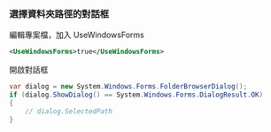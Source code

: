 ### 選擇資料夾路徑的對話框
編輯專案檔，加入 UseWindowsForms
``` xml
<UseWindowsForms>true</UseWindowsForms>
```
開啟對話框
``` cs
var dialog = new System.Windows.Forms.FolderBrowserDialog();
if (dialog.ShowDialog() == System.Windows.Forms.DialogResult.OK)
{
    // dialog.SelectedPath
}
```